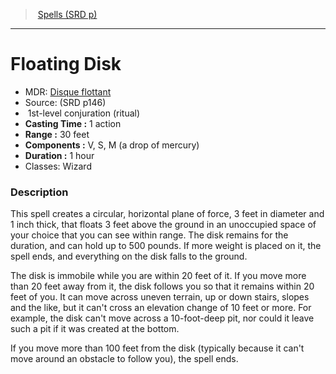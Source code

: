 ﻿---
!SpellVO
Level: 1
Type: conjuration
Ritual: ritual
CastingTime: 1 action
Range: 30 feet
Components: V, S, M (a drop of mercury)
Duration: 1 hour
Classes: Wizard
Id: spells_vo.md#floating-disk
ParentLink: spells_vo.md#spells-srd-p
Name: Floating Disk
ParentName: Spells (SRD p)
NameLevel: 1
AltName: '[Disque flottant](hd_spells_disque_flottant.md)'
Source: (SRD p146)
---
> [Spells (SRD p)](srd_spells.md)

---

# Floating Disk

- MDR: [Disque flottant](hd_spells_disque_flottant.md)
- Source: (SRD p146)
-  1st-level conjuration (ritual)
- **Casting Time :** 1 action
- **Range :** 30 feet
- **Components :** V, S, M (a drop of mercury)
- **Duration :** 1 hour
- Classes: Wizard

### Description

This spell creates a circular, horizontal plane of force, 3 feet in diameter and 1 inch thick, that floats 3 feet above the ground in an unoccupied space of your choice that you can see within range. The disk remains for the duration, and can hold up to 500 pounds. If more weight is placed on it, the spell ends, and everything on the disk falls to the ground.

The disk is immobile while you are within 20 feet of it. If you move more than 20 feet away from it, the disk follows you so that it remains within 20 feet of you. It can move across uneven terrain, up or down stairs, slopes and the like, but it can't cross an elevation change of 10 feet or more. For example, the disk can't move across a 10-foot-deep pit, nor could it leave such a pit if it was created at the bottom.

If you move more than 100 feet from the disk (typically because it can't move around an obstacle to follow you), the spell ends.

